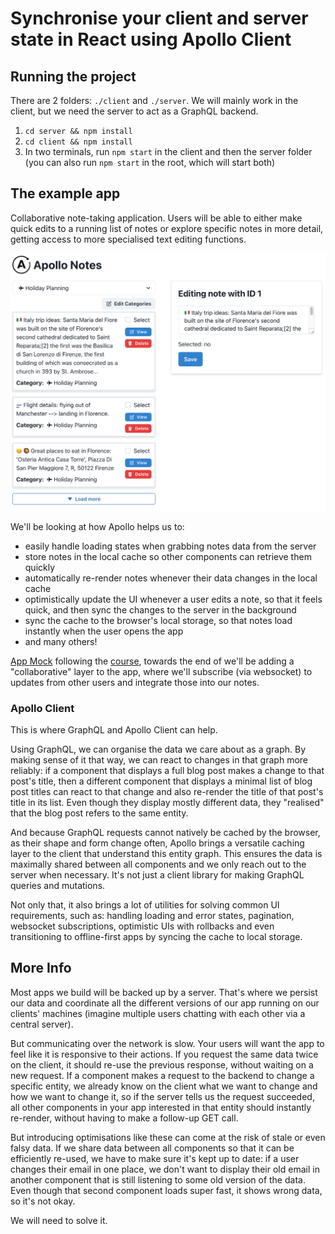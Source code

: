 # Synchronise your client and server state in React using Apollo Client

## Running the project

There are 2 folders: `./client` and `./server`. We will mainly work in the client, but we need the server to act as a GraphQL backend.

1. `cd server && npm install`
2. `cd client && npm install`
3. In two terminals, run `npm start` in the client and then the server folder (you can also run `npm start` in the root, which will start both)


## The example app

Collaborative note-taking application. Users will be able to either make quick edits to a running list of notes
or explore specific notes in more detail, getting access to more specialised text editing functions.

![App Screenshot](app_screenshot.png)


We'll be looking at how Apollo helps us to:

- easily handle loading states when grabbing notes data from the server
- store notes in the local cache so other components can retrieve them quickly
- automatically re-render notes whenever their data changes in the local cache
- optimistically update the UI whenever a user edits a note, so that it feels quick, and then sync the changes to the server in the background
- sync the cache to the browser's local storage, so that notes load instantly when the user opens the app
- and many others!

[App Mock](./note-tacking-app.png)
following the [course](https://egghead.io/courses/manage-state-in-react-apps-with-apollo-client-and-graphql-a45b3b89), towards the end of  we'll be adding a "collaborative" layer to the app, where we'll subscribe (via websocket) to updates from other users
and integrate those into our notes.

### Apollo Client

This is where GraphQL and Apollo Client can help.

Using GraphQL, we can organise the data we care about as a graph.
By making sense of it that way, we can react to changes in that graph more reliably: if a component that displays a full blog post
makes a change to that post's title, then a different component that displays a minimal list of blog post titles can react to that change and
also re-render the title of that post's title in its list. Even though they display mostly different data, they "realised" that the blog post
refers to the same entity.

And because GraphQL requests cannot natively be cached by the browser, as their shape and form change often, Apollo brings a versatile
caching layer to the client that understand this entity graph. This ensures the data is maximally shared between all components and we
only reach out to the server when necessary. It's not just a client library for making GraphQL queries and mutations.

Not only that, it also brings a lot of utilities for solving common UI requirements, such as: handling loading and error states,
pagination, websocket subscriptions, optimistic UIs with rollbacks and even transitioning to offline-first apps by syncing the cache
to local storage.


## More Info

Most apps we build will be backed up by a server. That's where we persist our data and coordinate all the different versions of our app
running on our clients' machines (imagine multiple users chatting with each other via a central server).

But communicating over the network is slow. Your users will want the app to feel like it is responsive to their actions.
If you request the same data twice on the client, it should re-use the previous response, without waiting on a new request.
If a component makes a request to the backend to change a specific entity, we already know on the client what we want to change
and how we want to change it, so if the server tells us the request succeeded, all other components in your app interested in that entity should instantly
re-render, without having to make a follow-up GET call.

But introducing optimisations like these can come at the risk of stale or even falsy data. If we share data between all components so that it can
be efficiently re-used, we have to make sure it's kept up to date: if a user changes their email in one place, we don't want to display their old
email in another component that is still listening to some old version of the data. Even though that second component loads super fast, it shows
wrong data, so it's not okay.

We will need to solve it. 